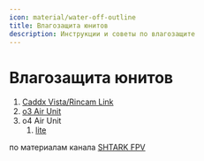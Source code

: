 ```yaml
---
icon: material/water-off-outline
title: Влагозащита юнитов
description: Инструкции и советы по влагозащите
---
```

# Влагозащита юнитов

1. <a data-preview="" href="../coating/coating_vista/#влагозащита-caddx-vistarincam-link">Caddx Vista/Rincam Link</a>
2. <a data-preview="" href="../coating/coating_o3/#влагозащита-o3-air-unit">o3 Air Unit</a>
3. o4 Air Unit
    1. <a data-preview="" href="../coating/coating_o4/#влагозащита-o4-air-unit">lite</a>

по материалам канала <a href="https://t.me/shtarkfpv" target="_blank">SHTARK FPV</a>
